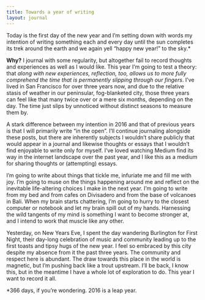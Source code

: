 ```yaml
---
title: Towards a year of writing
layout: journal
---
```


Today is the first day of the new year and I’m setting down with words my intention of writing something each and every day until the sun completes its trek around the earth and we again yell “happy new year!” to the sky.\*

**Why?** I journal with some regularity, but altogether fail to record thoughts and experiences as well as I would like. This year I’m going to test a theory: that _along with new experiences, reflection, too, allows us to more fully comprehend the time that is permanently slipping through our fingers_. I’ve lived in San Francisco for over three years now, and due to the relative stasis of weather in our peninsular, fog-blanketed city, those three years can feel like that many twice over or a mere six months, depending on the day. The time just slips by unnoticed without distinct seasons to measure them by.

A stark difference between my intention in 2016 and that of previous years is that I will primarily write “in the open”. I’ll continue journaling alongside these posts, but there are inherently subjects I wouldn’t share publicly that would appear in a journal and likewise thoughts or essays that I wouldn’t find enjoyable to write only for myself. I’ve loved watching Medium find its way in the internet landscape over the past year, and I like this as a medium for sharing thoughts or (attempting) essays.

I’m going to write about things that tickle me, infuriate me and fill me with joy. I’m going to muse on the things happening around me and reflect on the inevitable life-altering choices I make in the next year. I’m going to write from my bed and from cafes on Divisadero and from the base of volcanoes in Bali. When my brain starts chattering, I’m going to hurry to the closest computer or notebook and let my brain spill out of my hands. Harnessing the wild tangents of my mind is something I want to become stronger at, and I intend to work that muscle like any other.

Yesterday, on New Years Eve, I spent the day wandering Burlington for First Night, their day-long celebration of music and community leading up to the first toasts and tipsy hugs of the new year. I feel so embraced by this city despite my absence from it the past three years. The community and respect here is abundant. The draw towards this place in the world is magnetic, but I’m pushing back like a trout upstream. I’ll be back, I know this, but in the meantime I have a whole lot of exploration to do. This year I want to record it all.

\*366 days, if you’re wondering. 2016 is a leap year.
